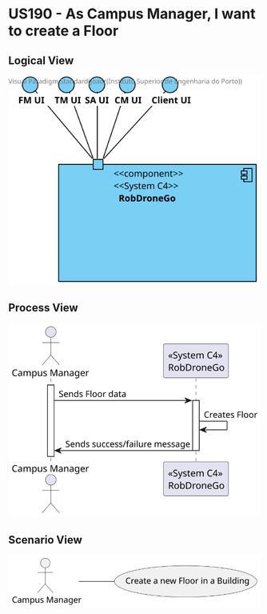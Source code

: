 # US190 - As Campus Manager, I want to create a Floor

## Logical View
![LogicalView](../LogicalView.svg)

## Process View
![ProcessView](Process_view190.svg)

## Scenario View
![ScenarioView](Scenario_view190.svg)

